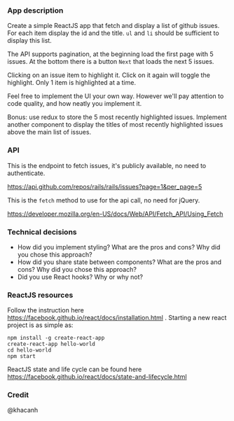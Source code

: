 ### App description

Create a simple ReactJS app that fetch and display a list of github issues. For each item display the id and the title. `ul` and `li` should be sufficient to display this list. 

The API supports pagination, at the beginning load the first page with 5 issues. At the bottom there is a button `Next` that loads the next 5 issues. 

Clicking on an issue item to highlight it. Click on it again will toggle the highlight. Only 1 item is highlighted at a time. 

Feel free to implement the UI your own way. However we'll pay attention to code quality, and how neatly you implement it. 

Bonus: use redux to store the 5 most recently highlighted issues. Implement another component to display the titles of most recently highlighted issues above the main list of issues.

### API

This is the endpoint to fetch issues, it's publicly available, no need to authenticate. 

https://api.github.com/repos/rails/rails/issues?page=1&per_page=5

This is the `fetch` method to use for the api call, no need for jQuery. 

https://developer.mozilla.org/en-US/docs/Web/API/Fetch_API/Using_Fetch

### Technical decisions

- How did you implement styling? What are the pros and cons? Why did you chose this approach? 
- How did you share state between components?  What are the pros and cons? Why did you chose this approach? 
- Did you use React hooks? Why or why not?

### ReactJS resources

Follow the instruction here https://facebook.github.io/react/docs/installation.html . Starting a new react project is as simple as: 

```
npm install -g create-react-app
create-react-app hello-world
cd hello-world
npm start
```

ReactJS state and life cycle can be found here https://facebook.github.io/react/docs/state-and-lifecycle.html 

### Credit

@khacanh
